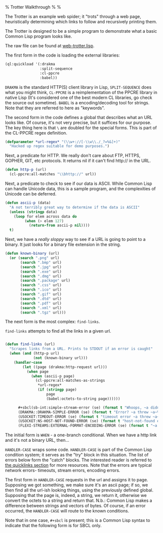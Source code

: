 % Trotter Walkthrough
%
%

The Trotter is an example web spider; it "trots" through a web page,
heuristically determining which links to follow and recursively
printing them.

The Trotter is designed to be a simple program to demonstrate what a
basic Common Lisp program looks like.

The raw file can be found at [web-trotter.lisp](src/web-trotter.lisp).

The first form in the code is loading the external libraries:


```Commonlisp
(ql:quickload '(:drakma
                :split-sequence
                :cl-ppcre
                :babel))
```

`DRAKMA` is the standard HTTP(S) client library in Lisp,
`SPLIT-SEQUENCE` does what you might think, `CL-PPCRE` is a
reimplementation of the PPCRE library in native Lisp (It's considered
one of the best modern CL libraries, go check the source out
sometime). `BABEL` is a encoding/decoding tool for strings. Note that
they are referred to here as "keywords".

The second form in the code defines a global that describes what an
URL looks like. Of course, it's not very precise, but it suffices for
our purpose. The key thing here is that `\` are doubled for the
special forms. This is part of the CL-PPCRE regex definition.

```Commonlisp
(defparameter *url-regex* "(\\w+://[-\\w\\./_?=%&]+)"
  "Hacked up regex suitable for demo purposes.")
```


Next, a predicate for HTTP. We really don't care about FTP, HTTPS,
GOPHER, GIT, etc protocols. It returns nil if it can't find http:// in
the URL.

```Commonlisp
(defun http-p (url)
  (cl-ppcre:all-matches "\\bhttp://" url))
```


Next, a predicate to check to see if our data is ASCII. While Common
Lisp can handle Unicode data, this is a sample program, and the
complexities of Unicode can be deferred.

```Commonlisp
(defun ascii-p (data)
  "A not terribly great way to determine if the data is ASCII"
  (unless (stringp data)
    (loop for elem across data do
         (when (> elem 127)
           (return-from ascii-p nil))))
  t)
```

Next, we have a *really sloppy* way to see if a URL is going to point
to a binary. It just looks for a binary file extension in the string.


```Commonlisp
(defun known-binary (url)
  (or (search ".png" url)
       (search ".bmp" url)
       (search ".jpg" url)
       (search ".exe" url)
       (search ".dmg" url)
       (search ".package" url)
       (search ".css" url)
       (search ".ico" url)
       (search ".gif" url)
       (search ".dtd" url)
       (search ".pdf" url)
       (search ".xml" url)
       (search ".tgz" url)))
```

The next form is the most complex: `find-links`.

`find-links` attempts to find all the links in a given url.

```Commonlisp

(defun find-links (url)
  "Scrapes links from a URL. Prints to STDOUT if an error is caught"
  (when (and (http-p url)
             (not (known-binary url)))
    (handler-case
        (let ((page (drakma:http-request url)))
          (when page
            (when (ascii-p page)
              (cl-ppcre:all-matches-as-strings
               *url-regex*
               (if (stringp page)
                   page
                   (babel:octets-to-string page))))))

      #+sbcl(sb-int:simple-stream-error (se) (format t "Whoops, ~a didn't work. ~a~%" url se))
      (DRAKMA::DRAKMA-SIMPLE-ERROR (se) (format t "Error? ~a threw ~a~%" url se))
      (USOCKET:TIMEOUT-ERROR (se) (format t "timeout error ~a threw ~a~%" url se))
      (USOCKET:NS-HOST-NOT-FOUND-ERROR (se) (format t "host-not-found error ~a threw ~a~%" url se))
      (FLEXI-STREAMS:EXTERNAL-FORMAT-ENCODING-ERROR (se) (format t "~a threw ~a~%" url se)))))

```

The initial form is `WHEN` - a one-branch conditional. When we have a
http link and it's not a binary URL, then...

 `HANDLER-CASE` wraps some code. `HANDLER-CASE` is part of the Common
Lisp condition system; it serves as the "try" block in this
situation. The list of errors below form the "catch" blocks. The
interested reader is referred to [the quicklinks
section](quicklinks.html) for more resources. Note that the errors are
typical network errors- timeouts, stream errors, encoding errors.

The first form in `HANDLER-CASE` requests in the url and assigns it to
page.  Supposing we got something, we make sure it's an ascii page; if
so, we then find all the url-ish looking things, using the previously
defined global. Supposing that the page is, indeed, a string, we
return it, otherwise we convert the octets to a string and return
that. N.b.: Common Lisp makes a difference between strings and vectors
of bytes.  Of course, if an error occurred, the `HANDLER-CASE` will
route to the known conditions.

Note that in one case, `#+sbcl` is present; this is a Common Lisp
syntax to indicate that the following form is for SBCL only.